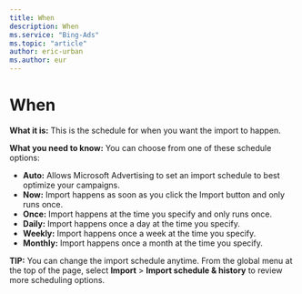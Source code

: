 ```yaml
---
title: When
description: When
ms.service: "Bing-Ads"
ms.topic: "article"
author: eric-urban
ms.author: eur
---
```


# When

**What it is:**  This is the schedule for when you want the import to happen.

**What you need to know:**  You can choose from one of these schedule options:

- **Auto:** Allows Microsoft Advertising to set an import schedule to best optimize your campaigns.
- **Now:**  Import happens as soon as you click the Import button and only runs once.
- **Once:**  Import happens at the time you specify and only runs once.
- **Daily:**  Import happens once a day at the time you specify.
- **Weekly:**  Import happens once a week at the time you specify.
- **Monthly:**  Import happens once a month at the time you specify.

**TIP:** You can change the import schedule anytime. From the global menu at the top of the page, select **Import** > **Import schedule **&amp;** history** to review more scheduling options.


